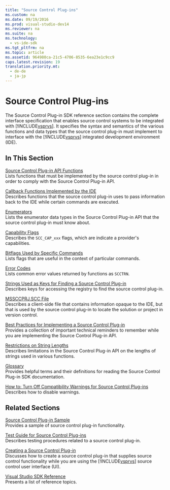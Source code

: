 ```yaml
---
title: "Source Control Plug-ins"
ms.custom: na
ms.date: 09/19/2016
ms.prod: visual-studio-dev14
ms.reviewer: na
ms.suite: na
ms.technology: 
  - vs-ide-sdk
ms.tgt_pltfrm: na
ms.topic: article
ms.assetid: 964980ca-21c5-4706-8535-6ea23e1c9cc9
caps.latest.revision: 19
translation.priority.mt: 
  - de-de
  - ja-jp
---
```

# Source Control Plug-ins
The Source Control Plug-in SDK reference section contains the complete interface specification that enables source control systems to be integrated with [!INCLUDE[vsprvs](../vs140/includes/vsprvs_md.md)]. It specifies the syntax and semantics of the various functions and data types that the source control plug-in must implement to interface with the [!INCLUDE[vsprvs](../vs140/includes/vsprvs_md.md)] integrated development environment (IDE).  
  
## In This Section  
 [Source Control Plug-in API Functions](../vs140/Source-Control-Plug-in-API-Functions.md)  
 Lists functions that must be implemented by the source control plug-in in order to comply with the Source Control Plug-in API.  
  
 [Callback Functions Implemented by the IDE](../vs140/Callback-Functions-Implemented-by-the-IDE.md)  
 Describes functions that the source control plug-in uses to pass information back to the IDE while certain commands are executed.  
  
 [Enumerators](../vs140/Enumerators.md)  
 Lists the enumerator data types in the Source Control Plug-in API that the source control plug-in must know about.  
  
 [Capability Flags](../vs140/Capability-Flags.md)  
 Describes the `SCC_CAP_xxx` flags, which are indicate a provider's capabilities.  
  
 [Bitflags Used by Specific Commands](../vs140/Bitflags-Used-by-Specific-Commands.md)  
 Lists flags that are useful in the context of particular commands.  
  
 [Error Codes](../vs140/Error-Codes.md)  
 Lists common error values returned by functions as `SCCTRN`.  
  
 [Strings Used as Keys for Finding a Source Control Plug-in](../vs140/Strings-Used-as-Keys-for-Finding-a-Source-Control-Plug-in.md)  
 Describes keys for accessing the registry to find the source control plug-in.  
  
 [MSSCCPRJ.SCC File](../vs140/MSSCCPRJ.SCC-File.md)  
 Describes a client-side file that contains information opaque to the IDE, but that is used by the source control plug-in to locate the solution or project in version control.  
  
 [Best Practices for Implementing a Source Control Plug-in](../vs140/Best-Practices-for-Implementing-a-Source-Control-Plug-in.md)  
 Provides a collection of important technical reminders to remember while you are implementing the Source Control Plug-in API.  
  
 [Restrictions on String Lengths](../vs140/Restrictions-on-String-Lengths.md)  
 Describes limitations in the Source Control Plug-in API on the lengths of strings used in various functions.  
  
 [Glossary](../vs140/Source-Control-Plug-in-Glossary.md)  
 Provides helpful terms and their definitions for reading the Source Control Plug-in SDK documentation.  
  
 [How to: Turn Off Compatibility Warnings for Source Control Plug-ins](../vs140/How-to--Turn-Off-Compatibility-Warnings-for-Source-Control-Plug-ins.md)  
 Describes how to disable warnings.  
  
## Related Sections  
 [Source Control Plug-in Sample](assetId:///61de7d2b-71db-451e-8e3e-d41b11c7a4ca)  
 Provides a sample of source control plug-in functionality.  
  
 [Test Guide for Source Control Plug-ins](../vs140/Test-Guide-for-Source-Control-Plug-ins.md)  
 Describes testing procedures related to a source control plug-in.  
  
 [Creating a Source Control Plug-in](../vs140/Creating-a-Source-Control-Plug-in.md)  
 Discusses how to create a source control plug-in that supplies source control functionality while you are using the [!INCLUDE[vsprvs](../vs140/includes/vsprvs_md.md)] source control user interface (UI).  
  
 [Visual Studio SDK Reference](../Topic/Visual%20Studio%20SDK%20Reference.md)  
 Presents a list of reference topics.